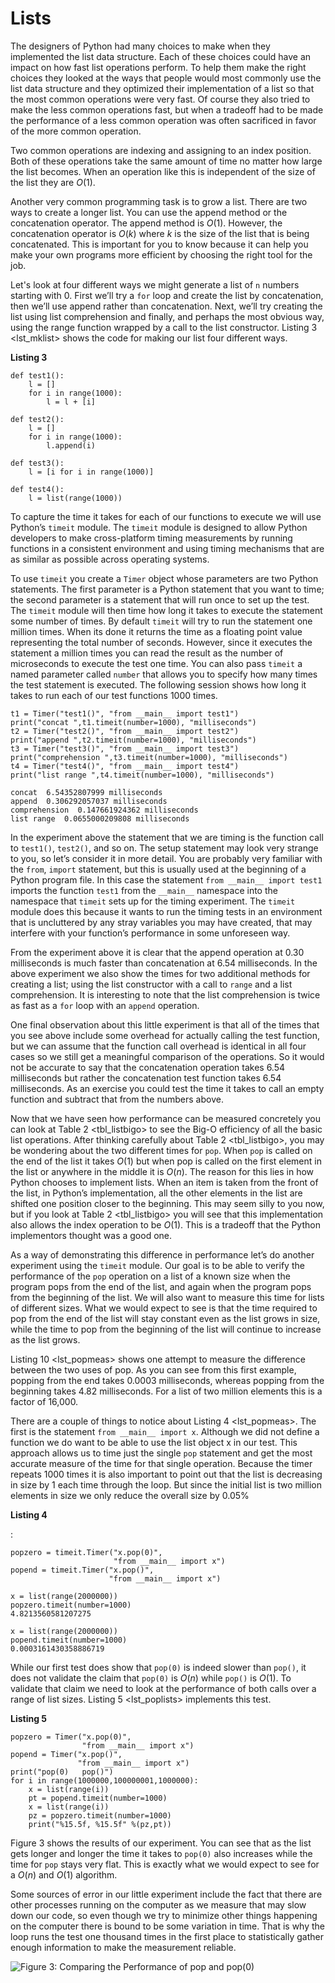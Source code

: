 Lists
=====

The designers of Python had many choices to make when they implemented
the list data structure. Each of these choices could have an impact on
how fast list operations perform. To help them make the right choices
they looked at the ways that people would most commonly use the list
data structure and they optimized their implementation of a list so that
the most common operations were very fast. Of course they also tried to
make the less common operations fast, but when a tradeoff had to be made
the performance of a less common operation was often sacrificed in favor
of the more common operation.

Two common operations are indexing and assigning to an index position.
Both of these operations take the same amount of time no matter how
large the list becomes. When an operation like this is independent of
the size of the list they are $O(1)$.

Another very common programming task is to grow a list. There are two
ways to create a longer list. You can use the append method or the
concatenation operator. The append method is $O(1)$. However, the
concatenation operator is $O(k)$ where $k$ is the size of the list that
is being concatenated. This is important for you to know because it can
help you make your own programs more efficient by choosing the right
tool for the job.

Let's look at four different ways we might generate a list of `n`
numbers starting with 0. First we’ll try a `for` loop and create the
list by concatenation, then we’ll use append rather than concatenation.
Next, we’ll try creating the list using list comprehension and finally,
and perhaps the most obvious way, using the range function wrapped by a
call to the list constructor. Listing 3 &lt;lst\_mklist&gt; shows the
code for making our list four different ways.

**Listing 3**

    def test1():
        l = []
        for i in range(1000):
            l = l + [i]

    def test2():
        l = []
        for i in range(1000):
            l.append(i)

    def test3():
        l = [i for i in range(1000)]

    def test4():
        l = list(range(1000))

To capture the time it takes for each of our functions to execute we
will use Python’s `timeit` module. The `timeit` module is designed to
allow Python developers to make cross-platform timing measurements by
running functions in a consistent environment and using timing
mechanisms that are as similar as possible across operating systems.

To use `timeit` you create a `Timer` object whose parameters are two
Python statements. The first parameter is a Python statement that you
want to time; the second parameter is a statement that will run once to
set up the test. The `timeit` module will then time how long it takes to
execute the statement some number of times. By default `timeit` will try
to run the statement one million times. When its done it returns the
time as a floating point value representing the total number of seconds.
However, since it executes the statement a million times you can read
the result as the number of microseconds to execute the test one time.
You can also pass `timeit` a named parameter called `number` that allows
you to specify how many times the test statement is executed. The
following session shows how long it takes to run each of our test
functions 1000 times.

    t1 = Timer("test1()", "from __main__ import test1")
    print("concat ",t1.timeit(number=1000), "milliseconds")
    t2 = Timer("test2()", "from __main__ import test2")
    print("append ",t2.timeit(number=1000), "milliseconds")
    t3 = Timer("test3()", "from __main__ import test3")
    print("comprehension ",t3.timeit(number=1000), "milliseconds")
    t4 = Timer("test4()", "from __main__ import test4")
    print("list range ",t4.timeit(number=1000), "milliseconds")

    concat  6.54352807999 milliseconds
    append  0.306292057037 milliseconds
    comprehension  0.147661924362 milliseconds
    list range  0.0655000209808 milliseconds

In the experiment above the statement that we are timing is the function
call to `test1()`, `test2()`, and so on. The setup statement may look
very strange to you, so let’s consider it in more detail. You are
probably very familiar with the `from`, `import` statement, but this is
usually used at the beginning of a Python program file. In this case the
statement `from __main__ import test1` imports the function `test1` from
the `__main__` namespace into the namespace that `timeit` sets up for
the timing experiment. The `timeit` module does this because it wants to
run the timing tests in an environment that is uncluttered by any stray
variables you may have created, that may interfere with your function’s
performance in some unforeseen way.

From the experiment above it is clear that the append operation at 0.30
milliseconds is much faster than concatenation at 6.54 milliseconds. In
the above experiment we also show the times for two additional methods
for creating a list; using the list constructor with a call to `range`
and a list comprehension. It is interesting to note that the list
comprehension is twice as fast as a `for` loop with an `append`
operation.

One final observation about this little experiment is that all of the
times that you see above include some overhead for actually calling the
test function, but we can assume that the function call overhead is
identical in all four cases so we still get a meaningful comparison of
the operations. So it would not be accurate to say that the
concatenation operation takes 6.54 milliseconds but rather the
concatenation test function takes 6.54 milliseconds. As an exercise you
could test the time it takes to call an empty function and subtract that
from the numbers above.

Now that we have seen how performance can be measured concretely you can
look at Table 2 &lt;tbl\_listbigo&gt; to see the Big-O efficiency of all
the basic list operations. After thinking carefully about
Table 2 &lt;tbl\_listbigo&gt;, you may be wondering about the two
different times for `pop`. When `pop` is called on the end of the list
it takes $O(1)$ but when pop is called on the first element in the list
or anywhere in the middle it is $O(n)$. The reason for this lies in how
Python chooses to implement lists. When an item is taken from the front
of the list, in Python’s implementation, all the other elements in the
list are shifted one position closer to the beginning. This may seem
silly to you now, but if you look at Table 2 &lt;tbl\_listbigo&gt; you
will see that this implementation also allows the index operation to be
$O(1)$. This is a tradeoff that the Python implementors thought was a
good one.

As a way of demonstrating this difference in performance let’s do
another experiment using the `timeit` module. Our goal is to be able to
verify the performance of the `pop` operation on a list of a known size
when the program pops from the end of the list, and again when the
program pops from the beginning of the list. We will also want to
measure this time for lists of different sizes. What we would expect to
see is that the time required to pop from the end of the list will stay
constant even as the list grows in size, while the time to pop from the
beginning of the list will continue to increase as the list grows.

Listing 10 &lt;lst\_popmeas&gt; shows one attempt to measure the
difference between the two uses of pop. As you can see from this first
example, popping from the end takes 0.0003 milliseconds, whereas popping
from the beginning takes 4.82 milliseconds. For a list of two million
elements this is a factor of 16,000.

There are a couple of things to notice about
Listing 4 &lt;lst\_popmeas&gt;. The first is the statement
`from __main__ import x`. Although we did not define a function we do
want to be able to use the list object x in our test. This approach
allows us to time just the single `pop` statement and get the most
accurate measure of the time for that single operation. Because the
timer repeats 1000 times it is also important to point out that the list
is decreasing in size by 1 each time through the loop. But since the
initial list is two million elements in size we only reduce the overall
size by $0.05\%$

**Listing 4**

:

    popzero = timeit.Timer("x.pop(0)",
                           "from __main__ import x")
    popend = timeit.Timer("x.pop()",
                          "from __main__ import x")

    x = list(range(2000000))
    popzero.timeit(number=1000)
    4.8213560581207275

    x = list(range(2000000))
    popend.timeit(number=1000)
    0.0003161430358886719

While our first test does show that `pop(0)` is indeed slower than
`pop()`, it does not validate the claim that `pop(0)` is $O(n)$ while
`pop()` is $O(1)$. To validate that claim we need to look at the
performance of both calls over a range of list sizes.
Listing 5 &lt;lst\_poplists&gt; implements this test.

**Listing 5**

    popzero = Timer("x.pop(0)",
                    "from __main__ import x")
    popend = Timer("x.pop()",
                   "from __main__ import x")
    print("pop(0)   pop()")
    for i in range(1000000,100000001,1000000):
        x = list(range(i))
        pt = popend.timeit(number=1000)
        x = list(range(i))
        pz = popzero.timeit(number=1000)
        print("%15.5f, %15.5f" %(pz,pt))

Figure 3 shows the results of our experiment. You
can see that as the list gets longer and longer the time it takes to
`pop(0)` also increases while the time for `pop` stays very flat. This
is exactly what we would expect to see for a $O(n)$ and $O(1)$
algorithm.

Some sources of error in our little experiment include the fact that
there are other processes running on the computer as we measure that may
slow down our code, so even though we try to minimize other things
happening on the computer there is bound to be some variation in time.
That is why the loop runs the test one thousand times in the first place
to statistically gather enough information to make the measurement
reliable.

![Figure 3: Comparing the Performance of `pop` and
`pop(0)`](Figures/poptime.png)
